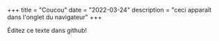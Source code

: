 +++
title = "Coucou"
date = "2022-03-24"
description = "ceci apparaît dans l'onglet du navigateur"
+++

Éditez ce texte dans github!
